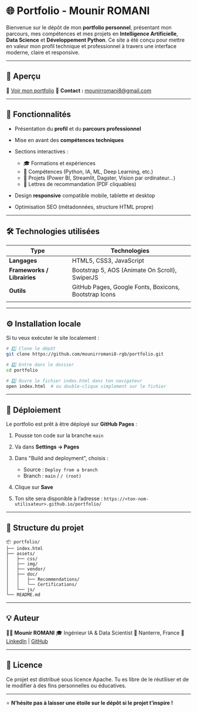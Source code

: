 # 🌐 Portfolio - Mounir ROMANI

Bienvenue sur le dépôt de mon **portfolio personnel**, présentant mon parcours, mes compétences et mes projets en **Intelligence Artificielle**, **Data Science** et **Développement Python**.
Ce site a été conçu pour mettre en valeur mon profil technique et professionnel à travers une interface moderne, claire et responsive.

---

## 🚀 Aperçu

🔗 [Voir mon portfolio](https://mounirromani8-rgb.github.io/portfolio-romani)
📧 **Contact :** [mounirromani8@gmail.com](mailto:mounirromani8@gmail.com)

---

## 🧩 Fonctionnalités

* Présentation du **profil** et du **parcours professionnel**
* Mise en avant des **compétences techniques**
* Sections interactives :

  * 🎓 Formations et expériences
  * 🧠 Compétences (Python, IA, ML, Deep Learning, etc.)
  * 💼 Projets (Power BI, Streamlit, Dagster, Vision par ordinateur...)
  * 📜 Lettres de recommandation (PDF cliquables)
* Design **responsive** compatible mobile, tablette et desktop
* Optimisation SEO (métadonnées, structure HTML propre)

---

## 🛠️ Technologies utilisées

| Type                        | Technologies                                          |
| --------------------------- | ----------------------------------------------------- |
| **Langages**                | HTML5, CSS3, JavaScript                               |
| **Frameworks / Librairies** | Bootstrap 5, AOS (Animate On Scroll), SwiperJS        |
| **Outils**                  | GitHub Pages, Google Fonts, Boxicons, Bootstrap Icons |
     |                      

---

## ⚙️ Installation locale

Si tu veux exécuter le site localement :

```bash
# 1️⃣ Clone le dépôt
git clone https://github.com/mounirromani8-rgb/portfolio.git

# 2️⃣ Entre dans le dossier
cd portfolio

# 3️⃣ Ouvre le fichier index.html dans ton navigateur
open index.html  # ou double-clique simplement sur le fichier
```

---

## 🚢 Déploiement

Le portfolio est prêt à être déployé sur **GitHub Pages** :

1. Pousse ton code sur la branche `main`
2. Va dans **Settings → Pages**
3. Dans "Build and deployment", choisis :

   * Source : `Deploy from a branch`
   * Branch : `main` / `/ (root)`
4. Clique sur **Save**
5. Ton site sera disponible à l’adresse :
   `https://<ton-nom-utilisateur>.github.io/portfolio/`

---

## 📂 Structure du projet

```
📦 portfolio/
├── index.html
├── assets/
│   ├── css/
│   ├── img/
│   ├── vendor/
│   ├── doc/
│   │   ├── Recommendations/
│   │   └── Certifications/
│   └── js/
└── README.md
```

---

## 💡 Auteur

👨‍💻 **Mounir ROMANI**
🎓 Ingénieur IA & Data Scientist
📍 Nanterre, France
🔗 [LinkedIn](https://www.linkedin.com/in/mounir-akram-romani-a81799250/) | [GitHub](https://github.com/mounirromani8-rgb)

---

## 📝 Licence

Ce projet est distribué sous licence Apache.
Tu es libre de le réutiliser et de le modifier à des fins personnelles ou éducatives.

---

⭐ **N’hésite pas à laisser une étoile sur le dépôt si le projet t’inspire !**
